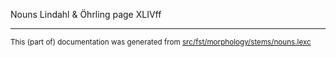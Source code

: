 Nouns
Lindahl & Öhrling page XLIVff

* * *

<small>This (part of) documentation was generated from [src/fst/morphology/stems/nouns.lexc](https://github.com/giellalt/lang-sju-x-sydlapsk/blob/main/src/fst/morphology/stems/nouns.lexc)</small>
